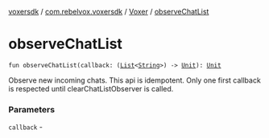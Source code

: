 [voxersdk](../../index.md) / [com.rebelvox.voxersdk](../index.md) / [Voxer](index.md) / [observeChatList](./observe-chat-list.md)

# observeChatList

`fun observeChatList(callback: (`[`List`](https://kotlinlang.org/api/latest/jvm/stdlib/kotlin.collections/-list/index.html)`<`[`String`](https://kotlinlang.org/api/latest/jvm/stdlib/kotlin/-string/index.html)`>) -> `[`Unit`](https://kotlinlang.org/api/latest/jvm/stdlib/kotlin/-unit/index.html)`): `[`Unit`](https://kotlinlang.org/api/latest/jvm/stdlib/kotlin/-unit/index.html)

Observe new incoming chats.
This api is idempotent.
Only one first callback is respected until clearChatListObserver is called.

### Parameters

`callback` - 
